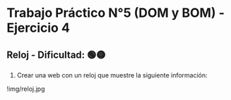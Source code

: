 # Trabajo Práctico N°5 (DOM y BOM) - Ejercicio 4
##  Reloj - Dificultad:  🟢🟡

1. Crear una web con un reloj que muestre la siguiente información:

!img/reloj.jpg
